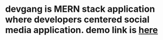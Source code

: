 # devgang is MERN stack application where developers centered social media application. demo link is [here](https://devgang.herokuapp.com/)
